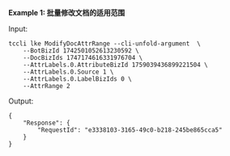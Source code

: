**Example 1: 批量修改文档的适用范围**



Input: 

```
tccli lke ModifyDocAttrRange --cli-unfold-argument  \
    --BotBizId 1742501052613230592 \
    --DocBizIds 1747174616331976704 \
    --AttrLabels.0.AttributeBizId 1759039436899221504 \
    --AttrLabels.0.Source 1 \
    --AttrLabels.0.LabelBizIds 0 \
    --AttrRange 2
```

Output: 
```
{
    "Response": {
        "RequestId": "e3338103-3165-49c0-b218-245be865cca5"
    }
}
```


